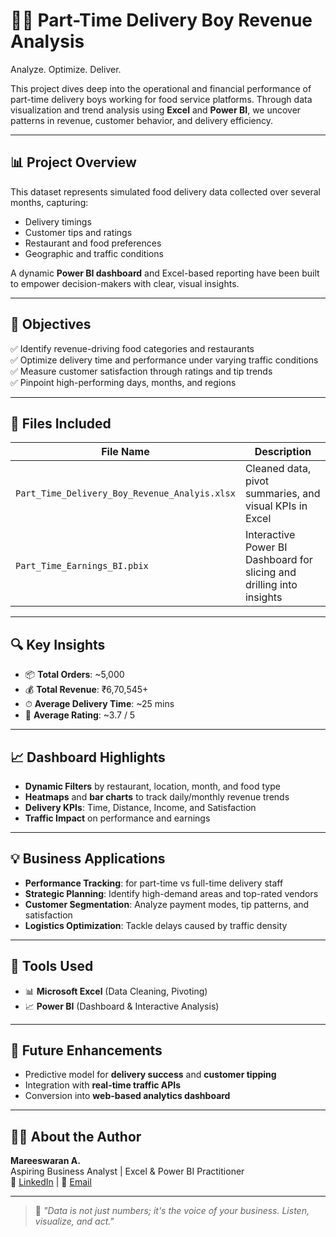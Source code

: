 # 🚴‍♂️ Part-Time Delivery Boy Revenue Analysis

Analyze. Optimize. Deliver.

This project dives deep into the operational and financial performance of part-time delivery boys working for food service platforms. Through data visualization and trend analysis using **Excel** and **Power BI**, we uncover patterns in revenue, customer behavior, and delivery efficiency.

---

## 📊 Project Overview

This dataset represents simulated food delivery data collected over several months, capturing:

- Delivery timings
- Customer tips and ratings
- Restaurant and food preferences
- Geographic and traffic conditions

A dynamic **Power BI dashboard** and Excel-based reporting have been built to empower decision-makers with clear, visual insights.

---

## 🚀 Objectives

✅ Identify revenue-driving food categories and restaurants  
✅ Optimize delivery time and performance under varying traffic conditions  
✅ Measure customer satisfaction through ratings and tip trends  
✅ Pinpoint high-performing days, months, and regions  

---

## 📁 Files Included

| File Name | Description |
|----------|-------------|
| `Part_Time_Delivery_Boy_Revenue_Analyis.xlsx` | Cleaned data, pivot summaries, and visual KPIs in Excel |
| `Part_Time_Earnings_BI.pbix` | Interactive Power BI Dashboard for slicing and drilling into insights |

---

## 🔍 Key Insights

- 📦 **Total Orders**: ~5,000
- 💰 **Total Revenue**: ₹6,70,545+
- ⏱ **Average Delivery Time**: ~25 mins
- 🌟 **Average Rating**: ~3.7 / 5

---

## 📈 Dashboard Highlights

- **Dynamic Filters** by restaurant, location, month, and food type
- **Heatmaps** and **bar charts** to track daily/monthly revenue trends
- **Delivery KPIs**: Time, Distance, Income, and Satisfaction
- **Traffic Impact** on performance and earnings

---

## 💡 Business Applications

- **Performance Tracking**: for part-time vs full-time delivery staff
- **Strategic Planning**: Identify high-demand areas and top-rated vendors
- **Customer Segmentation**: Analyze payment modes, tip patterns, and satisfaction
- **Logistics Optimization**: Tackle delays caused by traffic density

---

## 🧰 Tools Used

- 📊 **Microsoft Excel** (Data Cleaning, Pivoting)
- 📈 **Power BI** (Dashboard & Interactive Analysis)

---

## 📌 Future Enhancements

- Predictive model for **delivery success** and **customer tipping**
- Integration with **real-time traffic APIs**
- Conversion into **web-based analytics dashboard**

---

## 👨‍💼 About the Author

**Mareeswaran A.**  
Aspiring Business Analyst | Excel & Power BI Practitioner  
🔗 [LinkedIn](https://www.linkedin.com/in/mareeswarana) | 📧 [Email](mareeswarana465@gmail.com)

---

> 💬 _"Data is not just numbers; it's the voice of your business. Listen, visualize, and act."_  

